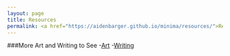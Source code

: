 ```yaml
---
layout: page
title: Resources
permalink: <a href="https://aidenbarger.github.io/minima/resources/">Resources<a/>
---
```


###More Art and Writing to See
-[Art](http://draconicace.tumblr.com/tagged/aidensart)
-[Writing](htp://draconicace.tumblr.com/tagged/aidenswriting)